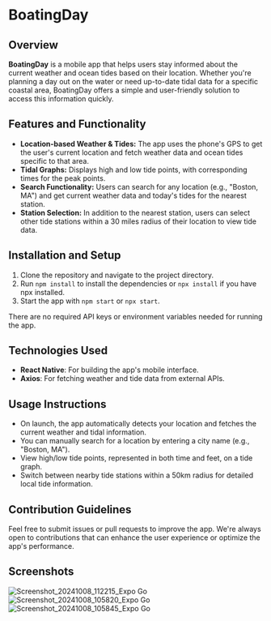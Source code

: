 # BoatingDay

## Overview
**BoatingDay** is a mobile app that helps users stay informed about the current weather and ocean tides based on their location. Whether you're planning a day out on the water or need up-to-date tidal data for a specific coastal area, BoatingDay offers a simple and user-friendly solution to access this information quickly.

## Features and Functionality
- **Location-based Weather & Tides:** The app uses the phone's GPS to get the user's current location and fetch weather data and ocean tides specific to that area.
- **Tidal Graphs:** Displays high and low tide points, with corresponding times for the peak points.
- **Search Functionality:** Users can search for any location (e.g., "Boston, MA") and get current weather data and today's tides for the nearest station.
- **Station Selection:** In addition to the nearest station, users can select other tide stations within a 30 miles radius of their location to view tide data.

## Installation and Setup
1. Clone the repository and navigate to the project directory.
2. Run `npm install` to install the dependencies or `npx install` if you have npx installed.
3. Start the app with `npm start` or `npx start`.

There are no required API keys or environment variables needed for running the app.

## Technologies Used
- **React Native**: For building the app's mobile interface.
- **Axios**: For fetching weather and tide data from external APIs.

## Usage Instructions
- On launch, the app automatically detects your location and fetches the current weather and tidal information.
- You can manually search for a location by entering a city name (e.g., "Boston, MA").
- View high/low tide points, represented in both time and feet, on a tide graph. 
- Switch between nearby tide stations within a 50km radius for detailed local tide information.

## Contribution Guidelines
Feel free to submit issues or pull requests to improve the app. We're always open to contributions that can enhance the user experience or optimize the app's performance.

## Screenshots
![Screenshot_20241008_112215_Expo Go](https://github.com/user-attachments/assets/ee695691-649e-43f7-9178-eda7b28bad73)
![Screenshot_20241008_105820_Expo Go](https://github.com/user-attachments/assets/75f6f5a9-35e3-4750-912c-6aabb76a60b9)
![Screenshot_20241008_105845_Expo Go](https://github.com/user-attachments/assets/f9743338-b010-4b39-a786-cce7cd3c2e30)

